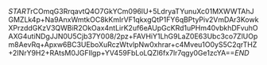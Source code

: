 $START$rCOmqG3RrqavtQ4O7GkYCm096lU+5LdryaTYunuXc01MXWWTAhJGMZLk4p+Na9AnxWmtkOC8kKmIrVF1qkxgQtP1FY6qBPtyPiv2VmDAr3KowkXPrzddGKzV3QWBiR2OkOax4ntLirK2uf6eAUpGcKRd1uPHm40vbkhDFvuhOAXG4utiNDgJJN0U5Cjb37Y008/2pz+FAVHiY1LhG9LaZ0E63Ubc3co7ZlUOpm8AevRq+Apxw6BC3UEboXuRczWtvlpNw0xhrar+c4Mveu1O0yS5C2qrTHZ+2INrY9H2+RAtsM0JGFIlgp+YV459FbLoLQZl6fx7lr7qgy0Ge1zcYA==$END$